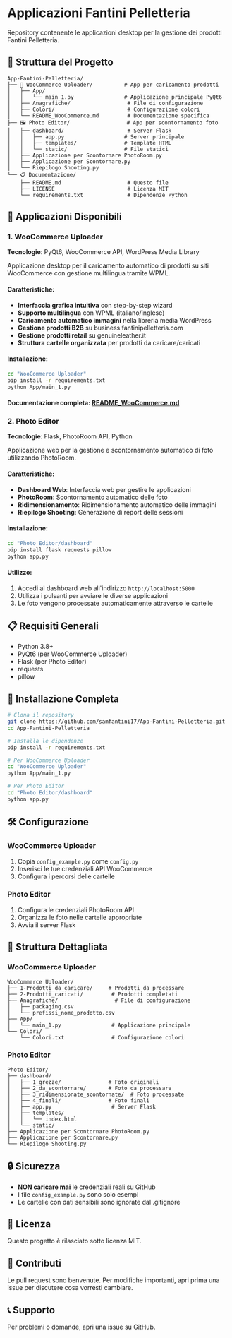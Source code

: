 # Applicazioni Fantini Pelletteria

Repository contenente le applicazioni desktop per la gestione dei prodotti Fantini Pelletteria.

## 📁 Struttura del Progetto

```
App-Fantini-Pelletteria/
├── 📱 WooCommerce Uploader/          # App per caricamento prodotti
│   ├── App/
│   │   └── main_1.py                # Applicazione principale PyQt6
│   ├── Anagrafiche/                  # File di configurazione
│   ├── Colori/                       # Configurazione colori
│   └── README_WooCommerce.md         # Documentazione specifica
├── 🖼️ Photo Editor/                  # App per scontornamento foto
│   ├── dashboard/                    # Server Flask
│   │   ├── app.py                   # Server principale
│   │   ├── templates/               # Template HTML
│   │   └── static/                  # File statici
│   ├── Applicazione per Scontornare PhotoRoom.py
│   ├── Applicazione per Scontornare.py
│   └── Riepilogo Shooting.py
└── 📋 Documentazione/
    ├── README.md                     # Questo file
    ├── LICENSE                       # Licenza MIT
    └── requirements.txt              # Dipendenze Python
```

## 🚀 Applicazioni Disponibili

### 1. WooCommerce Uploader
**Tecnologie**: PyQt6, WooCommerce API, WordPress Media Library

Applicazione desktop per il caricamento automatico di prodotti su siti WooCommerce con gestione multilingua tramite WPML.

#### Caratteristiche:
- **Interfaccia grafica intuitiva** con step-by-step wizard
- **Supporto multilingua** con WPML (italiano/inglese)
- **Caricamento automatico immagini** nella libreria media WordPress
- **Gestione prodotti B2B** su business.fantinipelletteria.com
- **Gestione prodotti retail** su genuineleather.it
- **Struttura cartelle organizzata** per prodotti da caricare/caricati

#### Installazione:
```bash
cd "WooCommerce Uploader"
pip install -r requirements.txt
python App/main_1.py
```

#### Documentazione completa: [README_WooCommerce.md](WooCommerce%20Uploader/README_WooCommerce.md)

### 2. Photo Editor
**Tecnologie**: Flask, PhotoRoom API, Python

Applicazione web per la gestione e scontornamento automatico di foto utilizzando PhotoRoom.

#### Caratteristiche:
- **Dashboard Web**: Interfaccia web per gestire le applicazioni
- **PhotoRoom**: Scontornamento automatico delle foto
- **Ridimensionamento**: Ridimensionamento automatico delle immagini
- **Riepilogo Shooting**: Generazione di report delle sessioni

#### Installazione:
```bash
cd "Photo Editor/dashboard"
pip install flask requests pillow
python app.py
```

#### Utilizzo:
1. Accedi al dashboard web all'indirizzo `http://localhost:5000`
2. Utilizza i pulsanti per avviare le diverse applicazioni
3. Le foto vengono processate automaticamente attraverso le cartelle

## 📋 Requisiti Generali

- Python 3.8+
- PyQt6 (per WooCommerce Uploader)
- Flask (per Photo Editor)
- requests
- pillow

## 🔧 Installazione Completa

```bash
# Clona il repository
git clone https://github.com/samfantini17/App-Fantini-Pelletteria.git
cd App-Fantini-Pelletteria

# Installa le dipendenze
pip install -r requirements.txt

# Per WooCommerce Uploader
cd "WooCommerce Uploader"
python App/main_1.py

# Per Photo Editor
cd "Photo Editor/dashboard"
python app.py
```

## 🛠️ Configurazione

### WooCommerce Uploader
1. Copia `config_example.py` come `config.py`
2. Inserisci le tue credenziali API WooCommerce
3. Configura i percorsi delle cartelle

### Photo Editor
1. Configura le credenziali PhotoRoom API
2. Organizza le foto nelle cartelle appropriate
3. Avvia il server Flask

## 📁 Struttura Dettagliata

### WooCommerce Uploader
```
WooCommerce Uploader/
├── 1-Prodotti_da_caricare/     # Prodotti da processare
├── 2-Prodotti_caricati/         # Prodotti completati
├── Anagrafiche/                  # File di configurazione
│   ├── packaging.csv
│   └── prefissi_nome_prodotto.csv
├── App/
│   └── main_1.py                # Applicazione principale
└── Colori/
    └── Colori.txt               # Configurazione colori
```

### Photo Editor
```
Photo Editor/
├── dashboard/
│   ├── 1_grezze/               # Foto originali
│   ├── 2_da_scontornare/       # Foto da processare
│   ├── 3_ridimensionate_scontornate/  # Foto processate
│   ├── 4_finali/               # Foto finali
│   ├── app.py                   # Server Flask
│   ├── templates/
│   │   └── index.html
│   └── static/
├── Applicazione per Scontornare PhotoRoom.py
├── Applicazione per Scontornare.py
└── Riepilogo Shooting.py
```

## 🔒 Sicurezza

- **NON caricare mai** le credenziali reali su GitHub
- I file `config_example.py` sono solo esempi
- Le cartelle con dati sensibili sono ignorate dal .gitignore

## 📄 Licenza

Questo progetto è rilasciato sotto licenza MIT.

## 🤝 Contributi

Le pull request sono benvenute. Per modifiche importanti, apri prima una issue per discutere cosa vorresti cambiare.

## 📞 Supporto

Per problemi o domande, apri una issue su GitHub. 